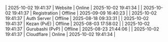 | 2025-10-02 19:41:37 | Website | Online | 2025-10-02 19:41:34 |
| 2025-10-02 19:41:37 | Registration | Offline | 2025-09-09 16:40:23 |
| 2025-10-02 19:41:37 | Auth Server | Offline | 2025-08-18 09:33:31 |
| 2025-10-02 19:41:37 | Kezan (PvE) | Offline | 2025-08-03 17:58:02 |
| 2025-10-02 19:41:37 | Gurubashi (PvP) | Offline | 2025-08-23 21:44:06 |
| 2025-10-02 19:41:37 | Cloudflare | Online | 2025-10-02 19:41:34 |
